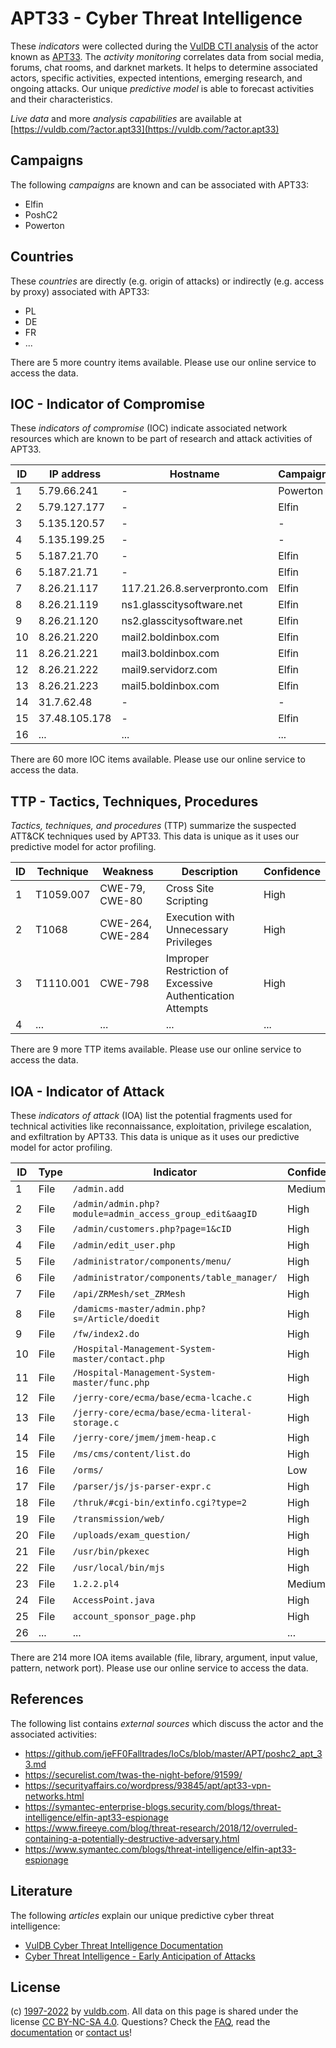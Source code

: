 # APT33 - Cyber Threat Intelligence

These _indicators_ were collected during the [VulDB CTI analysis](https://vuldb.com/?kb.cti) of the actor known as [APT33](https://vuldb.com/?actor.apt33). The _activity monitoring_ correlates data from social media, forums, chat rooms, and darknet markets. It helps to determine associated actors, specific activities, expected intentions, emerging research, and ongoing attacks. Our unique _predictive model_ is able to forecast activities and their characteristics.

_Live data_ and more _analysis capabilities_ are available at [https://vuldb.com/?actor.apt33](https://vuldb.com/?actor.apt33)

## Campaigns

The following _campaigns_ are known and can be associated with APT33:

* Elfin
* PoshC2
* Powerton

## Countries

These _countries_ are directly (e.g. origin of attacks) or indirectly (e.g. access by proxy) associated with APT33:

* PL
* DE
* FR
* ...

There are 5 more country items available. Please use our online service to access the data.

## IOC - Indicator of Compromise

These _indicators of compromise_ (IOC) indicate associated network resources which are known to be part of research and attack activities of APT33.

ID | IP address | Hostname | Campaign | Confidence
-- | ---------- | -------- | -------- | ----------
1 | 5.79.66.241 | - | Powerton | High
2 | 5.79.127.177 | - | Elfin | High
3 | 5.135.120.57 | - | - | High
4 | 5.135.199.25 | - | - | High
5 | 5.187.21.70 | - | Elfin | High
6 | 5.187.21.71 | - | Elfin | High
7 | 8.26.21.117 | 117.21.26.8.serverpronto.com | Elfin | High
8 | 8.26.21.119 | ns1.glasscitysoftware.net | Elfin | High
9 | 8.26.21.120 | ns2.glasscitysoftware.net | Elfin | High
10 | 8.26.21.220 | mail2.boldinbox.com | Elfin | High
11 | 8.26.21.221 | mail3.boldinbox.com | Elfin | High
12 | 8.26.21.222 | mail9.servidorz.com | Elfin | High
13 | 8.26.21.223 | mail5.boldinbox.com | Elfin | High
14 | 31.7.62.48 | - | - | High
15 | 37.48.105.178 | - | Elfin | High
16 | ... | ... | ... | ...

There are 60 more IOC items available. Please use our online service to access the data.

## TTP - Tactics, Techniques, Procedures

_Tactics, techniques, and procedures_ (TTP) summarize the suspected ATT&CK techniques used by APT33. This data is unique as it uses our predictive model for actor profiling.

ID | Technique | Weakness | Description | Confidence
-- | --------- | -------- | ----------- | ----------
1 | T1059.007 | CWE-79, CWE-80 | Cross Site Scripting | High
2 | T1068 | CWE-264, CWE-284 | Execution with Unnecessary Privileges | High
3 | T1110.001 | CWE-798 | Improper Restriction of Excessive Authentication Attempts | High
4 | ... | ... | ... | ...

There are 9 more TTP items available. Please use our online service to access the data.

## IOA - Indicator of Attack

These _indicators of attack_ (IOA) list the potential fragments used for technical activities like reconnaissance, exploitation, privilege escalation, and exfiltration by APT33. This data is unique as it uses our predictive model for actor profiling.

ID | Type | Indicator | Confidence
-- | ---- | --------- | ----------
1 | File | `/admin.add` | Medium
2 | File | `/admin/admin.php?module=admin_access_group_edit&aagID` | High
3 | File | `/admin/customers.php?page=1&cID` | High
4 | File | `/admin/edit_user.php` | High
5 | File | `/administrator/components/menu/` | High
6 | File | `/administrator/components/table_manager/` | High
7 | File | `/api/ZRMesh/set_ZRMesh` | High
8 | File | `/damicms-master/admin.php?s=/Article/doedit` | High
9 | File | `/fw/index2.do` | High
10 | File | `/Hospital-Management-System-master/contact.php` | High
11 | File | `/Hospital-Management-System-master/func.php` | High
12 | File | `/jerry-core/ecma/base/ecma-lcache.c` | High
13 | File | `/jerry-core/ecma/base/ecma-literal-storage.c` | High
14 | File | `/jerry-core/jmem/jmem-heap.c` | High
15 | File | `/ms/cms/content/list.do` | High
16 | File | `/orms/` | Low
17 | File | `/parser/js/js-parser-expr.c` | High
18 | File | `/thruk/#cgi-bin/extinfo.cgi?type=2` | High
19 | File | `/transmission/web/` | High
20 | File | `/uploads/exam_question/` | High
21 | File | `/usr/bin/pkexec` | High
22 | File | `/usr/local/bin/mjs` | High
23 | File | `1.2.2.pl4` | Medium
24 | File | `AccessPoint.java` | High
25 | File | `account_sponsor_page.php` | High
26 | ... | ... | ...

There are 214 more IOA items available (file, library, argument, input value, pattern, network port). Please use our online service to access the data.

## References

The following list contains _external sources_ which discuss the actor and the associated activities:

* https://github.com/jeFF0Falltrades/IoCs/blob/master/APT/poshc2_apt_33.md
* https://securelist.com/twas-the-night-before/91599/
* https://securityaffairs.co/wordpress/93845/apt/apt33-vpn-networks.html
* https://symantec-enterprise-blogs.security.com/blogs/threat-intelligence/elfin-apt33-espionage
* https://www.fireeye.com/blog/threat-research/2018/12/overruled-containing-a-potentially-destructive-adversary.html
* https://www.symantec.com/blogs/threat-intelligence/elfin-apt33-espionage

## Literature

The following _articles_ explain our unique predictive cyber threat intelligence:

* [VulDB Cyber Threat Intelligence Documentation](https://vuldb.com/?kb.cti)
* [Cyber Threat Intelligence - Early Anticipation of Attacks](https://www.scip.ch/en/?labs.20201022)

## License

(c) [1997-2022](https://vuldb.com/?kb.changelog) by [vuldb.com](https://vuldb.com/?kb.about). All data on this page is shared under the license [CC BY-NC-SA 4.0](https://creativecommons.org/licenses/by-nc-sa/4.0/). Questions? Check the [FAQ](https://vuldb.com/?kb.faq), read the [documentation](https://vuldb.com/?kb) or [contact us](https://vuldb.com/?contact)!
